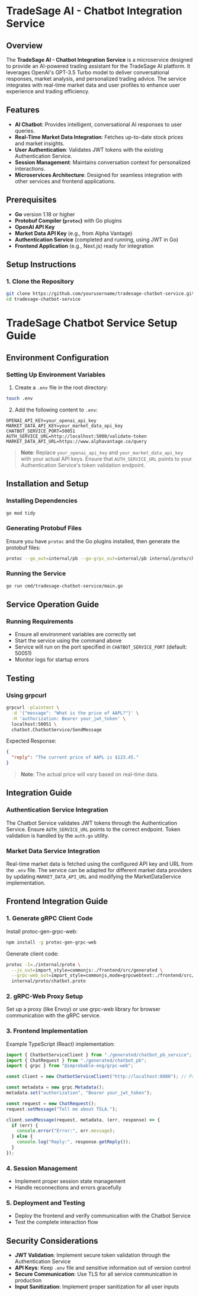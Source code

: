 # TradeSage AI - Chatbot Integration Service

## Overview

The **TradeSage AI - Chatbot Integration Service** is a microservice designed to provide an AI-powered trading assistant for the TradeSage AI platform. It leverages OpenAI's GPT-3.5 Turbo model to deliver conversational responses, market analysis, and personalized trading advice. The service integrates with real-time market data and user profiles to enhance user experience and trading efficiency.

## Features

- **AI Chatbot**: Provides intelligent, conversational AI responses to user queries.
- **Real-Time Market Data Integration**: Fetches up-to-date stock prices and market insights.
- **User Authentication**: Validates JWT tokens with the existing Authentication Service.
- **Session Management**: Maintains conversation context for personalized interactions.
- **Microservices Architecture**: Designed for seamless integration with other services and frontend applications.

## Prerequisites

- **Go** version 1.18 or higher
- **Protobuf Compiler (`protoc`)** with Go plugins
- **OpenAI API Key**
- **Market Data API Key** (e.g., from Alpha Vantage)
- **Authentication Service** (completed and running, using JWT in Go)
- **Frontend Application** (e.g., Next.js) ready for integration

## Setup Instructions

### 1. Clone the Repository

```bash
git clone https://github.com/yourusername/tradesage-chatbot-service.git
cd tradesage-chatbot-service
```

# TradeSage Chatbot Service Setup Guide

## Environment Configuration

### Setting Up Environment Variables

1. Create a `.env` file in the root directory:

```bash
touch .env
```

2. Add the following content to `.env`:

```dotenv
OPENAI_API_KEY=your_openai_api_key
MARKET_DATA_API_KEY=your_market_data_api_key
CHATBOT_SERVICE_PORT=50051
AUTH_SERVICE_URL=http://localhost:5000/validate-token
MARKET_DATA_API_URL=https://www.alphavantage.co/query
```

> **Note**: Replace `your_openai_api_key` and `your_market_data_api_key` with your actual API keys. Ensure that `AUTH_SERVICE_URL` points to your Authentication Service's token validation endpoint.

## Installation and Setup

### Installing Dependencies

```bash
go mod tidy
```

### Generating Protobuf Files

Ensure you have `protoc` and the Go plugins installed, then generate the protobuf files:

```bash
protoc --go_out=internal/pb --go-grpc_out=internal/pb internal/proto/chatbot.proto
```

### Running the Service

```bash
go run cmd/tradesage-chatbot-service/main.go
```

## Service Operation Guide

### Running Requirements

- Ensure all environment variables are correctly set
- Start the service using the command above
- Service will run on the port specified in `CHATBOT_SERVICE_PORT` (default: 50051)
- Monitor logs for startup errors

## Testing

### Using grpcurl

```bash
grpcurl -plaintext \
  -d '{"message": "What is the price of AAPL?"}' \
  -H 'authorization: Bearer your_jwt_token' \
  localhost:50051 \
  chatbot.ChatbotService/SendMessage
```

Expected Response:

```json
{
  "reply": "The current price of AAPL is $123.45."
}
```

> **Note**: The actual price will vary based on real-time data.

## Integration Guide

### Authentication Service Integration

The Chatbot Service validates JWT tokens through the Authentication Service. Ensure `AUTH_SERVICE_URL` points to the correct endpoint. Token validation is handled by the `auth.go` utility.

### Market Data Service Integration

Real-time market data is fetched using the configured API key and URL from the `.env` file. The service can be adapted for different market data providers by updating `MARKET_DATA_API_URL` and modifying the MarketDataService implementation.

## Frontend Integration Guide

### 1. Generate gRPC Client Code

Install protoc-gen-grpc-web:

```bash
npm install -g protoc-gen-grpc-web
```

Generate client code:

```bash
protoc -I=./internal/proto \
  --js_out=import_style=commonjs:./frontend/src/generated \
  --grpc-web_out=import_style=commonjs,mode=grpcwebtext:./frontend/src/generated \
  internal/proto/chatbot.proto
```

### 2. gRPC-Web Proxy Setup

Set up a proxy (like Envoy) or use grpc-web library for browser communication with the gRPC service.

### 3. Frontend Implementation

Example TypeScript (React) implementation:

```typescript
import { ChatbotServiceClient } from "./generated/chatbot_pb_service";
import { ChatRequest } from "./generated/chatbot_pb";
import { grpc } from "@improbable-eng/grpc-web";

const client = new ChatbotServiceClient("http://localhost:8080"); // Proxy URL

const metadata = new grpc.Metadata();
metadata.set("authorization", "Bearer your_jwt_token");

const request = new ChatRequest();
request.setMessage("Tell me about TSLA.");

client.sendMessage(request, metadata, (err, response) => {
  if (err) {
    console.error("Error:", err.message);
  } else {
    console.log("Reply:", response.getReply());
  }
});
```

### 4. Session Management

- Implement proper session state management
- Handle reconnections and errors gracefully

### 5. Deployment and Testing

- Deploy the frontend and verify communication with the Chatbot Service
- Test the complete interaction flow

## Security Considerations

- **JWT Validation**: Implement secure token validation through the Authentication Service
- **API Keys**: Keep `.env` file and sensitive information out of version control
- **Secure Communication**: Use TLS for all service communication in production
- **Input Sanitization**: Implement proper sanitization for all user inputs
